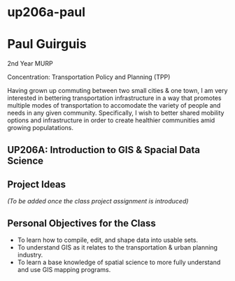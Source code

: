 # up206a-paul

# **Paul Guirguis**

2nd Year MURP

Concentration: Transportation Policy and Planning (TPP)

Having grown up commuting between two small cities & one town, I am very interested in bettering transportation infrastructure in a way that promotes multiple modes of transportation to accomodate the variety of people and needs in any given community. Specifically, I wish to better shared mobility options and infrastructure in order to create healthier communities amid growing populatations. 

## **UP206A: Introduction to GIS & Spacial Data Science**

## **Project Ideas**

*(To be added once the class project assignment is introduced)*

## **Personal Objectives for the Class**
* To learn how to compile, edit, and shape data into usable sets.
* To understand GIS as it relates to the transportation & urban planning industry.
* To learn a base knowledge of spatial science to more fully understand and use GIS mapping programs.

